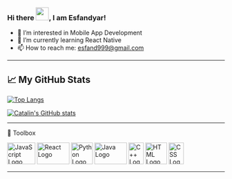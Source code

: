 ### Hi there <img src="https://raw.githubusercontent.com/MartinHeinz/MartinHeinz/master/wave.gif" width="30px">, I am Esfandyar!

- 👀 I’m interested in Mobile App Development
- 🌱 I’m currently learning React Native
- 📫 How to reach me: esfand999@gmail.com

--------

## &#x1f4c8; My GitHub Stats

[![Top Langs](https://github-readme-stats.vercel.app/api/top-langs/?username=esfand999&hide=java,html,css&theme=radical)](https://github.com/anuraghazra/github-readme-stats)

[![Catalin's GitHub stats](https://github-readme-stats.vercel.app/api?username=esfand999&theme=radical)](https://github.com/anuraghazra/github-readme-stats)


--------

🧰 Toolbox

<img src="https://cdn.freebiesupply.com/logos/thumbs/2x/logo-javascript-logo.png" alt="JavaScript Logo" width="65" height="50"/> <img src="https://upload.wikimedia.org/wikipedia/commons/thumb/a/a7/React-icon.svg/1200px-React-icon.svg.png" alt="React Logo" width="75" height="50" /> <img src="https://www.python.org/static/opengraph-icon-200x200.png" alt="Python Logo" width="50" height="50" /> <img src="https://www.oracle.com/a/ocom/img/cb71-java-logo.png" alt="Java Logo" width="75" height="50" /> <img src="https://upload.wikimedia.org/wikipedia/commons/1/18/ISO_C%2B%2B_Logo.svg" alt="C++ Logo" width="35" height= "50" />    <img src="https://static.javatpoint.com/htmlpages/images/html-tutorial.png" alt="HTML Logo" width="50" />    <img src="https://upload.wikimedia.org/wikipedia/commons/thumb/d/d5/CSS3_logo_and_wordmark.svg/1200px-CSS3_logo_and_wordmark.svg.png" alt="CSS Logo" width="35" height= "50" />

--------

<!---
esfand999/esfand999 is a ✨ special ✨ repository because its `README.md` (this file) appears on your GitHub profile.
You can click the Preview link to take a look at your changes.
--->
